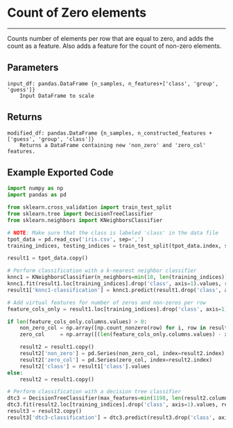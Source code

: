 # Count of Zero elements
* * *

Counts number of elements per row that are equal to zero, and adds the count as
a feature. Also adds a feature for the count of non-zero elements.

Parameters
----------
    input_df: pandas.DataFrame {n_samples, n_features+['class', 'group', 'guess']}
        Input DataFrame to scale

Returns
-------
    modified_df: pandas.DataFrame {n_samples, n_constructed_features + ['guess', 'group', 'class']}
        Returns a DataFrame containing new 'non_zero' and 'zero_col' features.

Example Exported Code
---------------------

```Python
import numpy as np
import pandas as pd

from sklearn.cross_validation import train_test_split
from sklearn.tree import DecisionTreeClassifier
from sklearn.neighbors import KNeighborsClassifier

# NOTE: Make sure that the class is labeled 'class' in the data file
tpot_data = pd.read_csv('iris.csv', sep=',')
training_indices, testing_indices = train_test_split(tpot_data.index, stratify = tpot_data['class'].values, train_size=0.75, test_size=0.25)

result1 = tpot_data.copy()

# Perform classification with a k-nearest neighbor classifier
knnc1 = KNeighborsClassifier(n_neighbors=min(10, len(training_indices)))
knnc1.fit(result1.loc[training_indices].drop('class', axis=1).values, result1.loc[training_indices, 'class'].values)
result1['knnc1-classification'] = knnc1.predict(result1.drop('class', axis=1).values)

# Add virtual features for number of zeros and non-zeros per row
feature_cols_only = result1.loc[training_indices].drop('class', axis=1)

if len(feature_cols_only.columns.values) > 0:
    non_zero_col = np.array([np.count_nonzero(row) for i, row in result1.iterrows()]).astype(np.float64)
    zero_col     = np.array([(len(feature_cols_only.columns.values) - x) for x in non_zero_col]).astype(np.float64)

    result2 = result1.copy()
    result2['non_zero'] = pd.Series(non_zero_col, index=result2.index)
    result2['zero_col'] = pd.Series(zero_col, index=result2.index)
    result2['class'] = result1['class'].values
else:
    result2 = result1.copy()

# Perform classification with a decision tree classifier
dtc3 = DecisionTreeClassifier(max_features=min(1198, len(result2.columns) - 1), max_depth=93)
dtc3.fit(result2.loc[training_indices].drop('class', axis=1).values, result2.loc[training_indices, 'class'].values)
result3 = result2.copy()
result3['dtc3-classification'] = dtc3.predict(result3.drop('class', axis=1).values)
```
